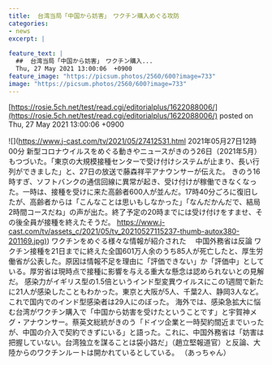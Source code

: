```yaml
---
title:  台湾当局「中国から妨害」　ワクチン購入めぐる攻防  
categories:
- news
excerpt: |
  
feature_text: |
  ##  台湾当局「中国から妨害」　ワクチン購入...
  Thu, 27 May 2021 13:00:06  +0900
feature_image: "https://picsum.photos/2560/600?image=733"
image: "https://picsum.photos/2560/600?image=733"
---
```


[https://rosie.5ch.net/test/read.cgi/editorialplus/1622088006/](https://rosie.5ch.net/test/read.cgi/editorialplus/1622088006/)
posted on Thu, 27 May 2021 13:00:06  +0900

<!--more-->

![](https://www.j-cast.com/tv/2021/05/27412531.html 2021年05月27日12時00分 新型コロナウイルスをめぐる動きやニュースがきのう26日（2021年5月）もつづいた。「東京の大規模接種センターで受け付けシステムが止まり、長い行列ができました」と、27日の放送で藤森祥平アナウンサーが伝えた。 きのう16時すぎ、ソフトバンクの通信回線に異常が起き、受け付けが稼働できなくなった。一時は、接種を受けに来た高齢者600人が並んだ。17時40分ごろに復旧したが、高齢者からは「こんなことは思いもしなかった」「なんだかんだで、結局2時間コースだね」の声が出た。終了予定の20時までには受け付けをすませ、その後全員が接種を終えたそうだ。 [https://www.j-cast.com/tv/assets_c/2021/05/tv_20210527115237-thumb-autox380-201169.jpg)](https://www.j-cast.com/tv/assets_c/2021/05/tv_20210527115237-thumb-autox380-201169.jpg)) ワクチンをめぐる様々な情報が紹介された 　中国外務省は反論 ワクチン接種を21日までに終えた全国601万人余のうち85人が死亡したと、厚生労働省が公表した。原因は情報不足を理由に「評価できない」か「評価中」としている。厚労省は現時点で接種に影響を与える重大な懸念は認められないとの見解だ。 感染力がイギリス型の1.5倍というインド型変異ウイルスにこの1週間で新たに21人が感染したこともわかった。東京と大阪が5人、千葉2人、静岡3人など。これで国内でのインド型感染者は29人にのぼった。 海外では、感染急拡大に悩む台湾がワクチン購入で「中国から妨害を受けたということです」と宇賀神メグ・アナウンサー。蔡英文総統がきのう「ドイツ企業と一時契約間近までいったが、中国の介入で契約できずにいる」と語った。これに、中国外務省は「妨害は把握していない。台湾独立を謀ることは袋小路だ」（趙立堅報道官）と反論、大陸からのワクチンルートは開かれているとしている。 （あっちゃん）
